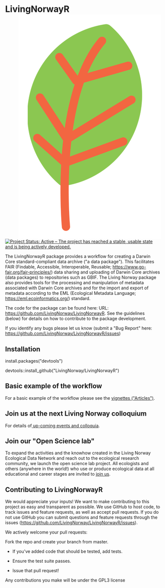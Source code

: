 # LivingNorwayR <img src="man/figures/logo.png" align="right" />

[![Project Status: Active – The project has reached a stable, usable state and is being actively developed.](https://www.repostatus.org/badges/latest/active.svg)](https://www.repostatus.org/#active)

The LivingNorwayR package provides a workflow for creating a Darwin Core standard-compliant data archive ("a data package"). This facilitates FAIR (Findable, Accessible, Interoperable, Reusable; https://www.go-fair.org/fair-principles/) data sharing and uploading of Darwin Core archives (data packages) to repositories such as GBIF. The Living Norway package also provides tools for the processing and manipulation of metadata associated with Darwin Core archives and for the import and export of metadata according to the EML (Ecological Metadata Language; https://eml.ecoinformatics.org/) standard.

The code for the package can be found here: URL: https://github.com/LivingNorway/LivingNorwayR. See the guidelines (below) for details on how to contribute to the package development.

If you identify any bugs please let us know (submit a "Bug Report" here: https://github.com/LivingNorway/LivingNorwayR/issues)

## Installation
install.packages("devtools")

devtools::install_github("LivingNorway/LivingNorwayR")

## Basic example of the workflow

For a basic example of the workflow please see the [vignettes ("Articles")](https://livingnorway.github.io/LivingNorwayR/).

## Join us at the next Living Norway colloquium 

For details of[ up-coming events and colloquia](https://livingnorway.no/).

## Join our "Open Science lab"

To expand the activities and the knowhow created in the Living Norway Ecological Data Network and reach out to the ecological research community, we launch the open science lab project. All ecologists and others (anywhere in the world!) who use or produce ecological data at all educational and career stages are invited to [join us](https://livingnorway.no/join-the-living-norway-ecological-data-network-through-our-open-science-lab/).

## Contributing to LivingNorwayR

We would appreciate your inputs! We want to make contributing to this project as easy and transparent as possible. We use GitHub to host code, to track issues and feature requests, as well as accept pull requests. If you do not use GitHub you can submit questions and feature requests through the issues (https://github.com/LivingNorway/LivingNorwayR/issues).

We actively welcome your pull requests:

Fork the repo and create your branch from master.

* If you've added code that should be tested, add tests.

* Ensure the test suite passes.

* Issue that pull request!

Any contributions you make will be under the GPL3 license
